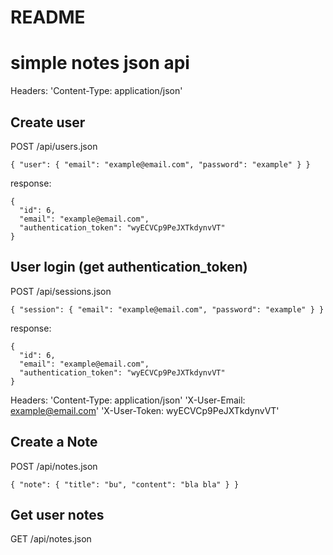 # README

# simple notes json api

Headers:
'Content-Type: application/json'

## Create user

POST /api/users.json
```
{ "user": { "email": "example@email.com", "password": "example" } }
```
response:
```
{
  "id": 6,
  "email": "example@email.com",
  "authentication_token": "wyECVCp9PeJXTkdynvVT"
}
```

## User login (get authentication_token)

POST /api/sessions.json
```
{ "session": { "email": "example@email.com", "password": "example" } }
```
response:
```
{
  "id": 6,
  "email": "example@email.com",
  "authentication_token": "wyECVCp9PeJXTkdynvVT"
}
```

Headers:
'Content-Type: application/json'
'X-User-Email: example@email.com'
'X-User-Token: wyECVCp9PeJXTkdynvVT'

## Create a Note

POST /api/notes.json
```
{ "note": { "title": "bu", "content": "bla bla" } }
```

## Get user notes

GET /api/notes.json
